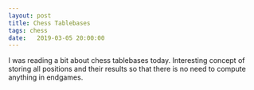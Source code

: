 ```yaml
---
layout: post
title: Chess Tablebases
tags: chess
date:   2019-03-05 20:00:00
---
```


I was reading a bit about chess tablebases today. Interesting concept of
storing all positions and their results so that there is no need to compute
anything in endgames.

